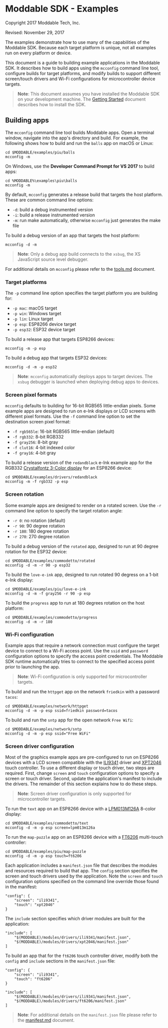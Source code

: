 # Moddable SDK - Examples

Copyright 2017 Moddable Tech, Inc.

<!-- Last edit: 11/29/2017 BSF -->

Revised: November 29, 2017

The examples demonstrate how to use many of the capabilities of the Moddable SDK. Because each target platform is unique, not all examples run on every platform or device.

This document is a guide to building example applications in the Moddable SDK. It describes how to build apps using the `mcconfig` command line tool, configure builds for target platforms, and modify builds to support different screen/touch drivers and Wi-Fi configurations for microcontroller device targets.

> **Note**: This document assumes you have installed the Moddable SDK on your development machine. The [Getting Started](documentation/Moddable%20SDK%20–%20Getting%20Started.md) document describes how to install the SDK.

## Building apps

The `mcconfig` command line tool builds Moddable apps. Open a terminal window, navigate into the app's directory and build. For example, the following shows how to build and run the `balls` app on macOS or Linux:

	cd $MODDABLE/examples/piu/balls
	mcconfig -m
	
On Windows, use the **Developer Command Prompt for VS 2017** to build apps:

	cd %MODDABLE%\examples\piu\balls
	mcconfig -m
	
By default, `mcconfig` generates a release build that targets the host platform. These are common command line options:

- `-d`: build a debug instrumented version
- `-i`: build a release instrumented version
- `-m`: run make automatically, otherwise `mcconfig` just generates the make file

To build a debug version of an app that targets the host platform:

	mcconfig -d -m

>**Note**: Only a debug app build connects to the `xsbug`, the XS JavaScript source level debugger.

For additional details on `mcconfig` please refer to the [tools.md](https://github.com/Moddable-OpenSource/moddable/blob/master/documentation/tools/tools.md) document.


### Target platforms

The `-p` command line option specifies the target platform you are building for:

- `-p mac`: macOS target
- `-p win`: Windows target
- `-p lin`: Linux target
- `-p esp`: ESP8266 device target
- `-p esp32`: ESP32 device target 

To build a release app that targets ESP8266 devices:

	mcconfig -m -p esp
	
To build a debug app that targets ESP32 devices:

	mcconfig -d -m -p esp32
	
> **Note**: `mcconfig` automatically deploys apps to target devices. The `xsbug` debugger is launched when deploying debug apps to devices.

### Screen pixel formats

`mcconfig` defaults to building for 16-bit RGB565 little-endian pixels. Some example apps are designed to run on e-Ink displays or LCD screens with different pixel formats. Use the `-f` command line option to set the destination screen pixel format:

- `-f rgb565le`: 16-bit RGB565 little-endian (default)
- `-f rgb332`: 8-bit RGB332
- `-f gray256`: 8-bit gray
- `-f clut16`: 4-bit indexed color
- `-f gray16`: 4-bit gray

To build a release version of the `redandblack` e-Ink example app for the RGB332 [Crystalfontz 3-Color display](https://www.crystalfontz.com/product/cfap128296d00290-128x296-epaper-display) for an ESP8266 device:

	cd $MODDABLE/examples/drivers/redandblack
	mcconfig -m -f rgb332 -p esp
	
### Screen rotation

Some example apps are designed to render on a rotated screen. Use the `-r` command line option to specify the target rotation angle: 

- `-r 0`: no rotation (default)
- `-r 90`: 90 degree rotation
- `-r 180`: 180 degree rotation
- `-r 270`: 270 degree rotation

To build a debug version of the `rotated` app, designed to run at 90 degree rotation for the ESP32 device:

	cd $MODDABLE/examples/commodetto/rotated
	mcconfig -d -m -r 90 -p esp32
	
To build the `love-e-ink` app, designed to run rotated 90 degress on a 1-bit e-Ink display:

	cd $MODDABLE/examples/piu/love-e-ink
	mcconfig -d -m -f gray256 -r 90 -p esp

To build the `progress` app to run at 180 degrees rotation on the host platform:

	cd $MODDABLE/examples/commodetto/progress
	mcconfig -d -m -r 180
	
### Wi-Fi configuration

Example apps that require a network connection must configure the target device to connect to a Wi-Fi access point. Use the `ssid` and `password` configuration options to specify the access point credentials. The Moddable SDK runtime automatically tries to connect to the specified access point prior to launching the app.

> **Note**: Wi-Fi configuration is only supported for microcontroller targets.

To build and run the `httpget` app on the network `friedkin` with a password `tacos`:

	cd $MODDABLE/examples/network/httpget
	mcconfig -d -m -p esp ssid=friedkin password=tacos

To build and run the `sntp` app for the open network `Free Wifi`:

	cd $MODDABLE/examples/network/sntp
	mcconfig -d -m -p esp ssid="Free WiFi"
	
### Screen driver configuration

Most of the graphics example apps are pre-configured to run on ESP8266 devices with a LCD screen compatible with the [ILI9341](https://github.com/Moddable-OpenSource/moddable/tree/master/modules/drivers/ili9341) driver and [XPT2046](https://github.com/Moddable-OpenSource/moddable/tree/master/modules/drivers/xpt2046) touch controller. To use a different display or touch driver, two steps are required. First, change `screen` and `touch` configuration options to specify a screen or touch driver. Second, update the application's manifest to include the drivers. The remainder of this section explains how to do these steps.

> **Note**: Screen driver configuration is only supported for microcontroller targets.

To run the `text` app on an ESP8266 device with a [LPM013M126A](https://github.com/Moddable-OpenSource/moddable/tree/master/modules/drivers/lpm013m126a) 8-color display:

	cd $MODDABLE/examples/commodetto/text
	mcconfig -d -m -p esp screen=lpm013m126a	
To run the `map-puzzle` app on an ESP8266 device with a [FT6206](https://github.com/Moddable-OpenSource/moddable/tree/master/modules/drivers/ft6206) multi-touch controller:

	cd $MODDABLE/examples/piu/map-puzzle
	mcconfig -d -m -p esp touch=ft6206
	
Each application includes a `manifest.json` file that describes the modules and resources required to build that app. The `config` section specifies the screen and touch drivers used by the application. Note the `screen` and `touch` configuration options specified on the command line override those found in the manifest:

	"config": {
		"screen": "ili9341",
		"touch": "xpt2046"
	}

The `include` section specifies which driver modules are built for the application:

	"include": [
		"$(MODDABLE)/modules/drivers/ili9341/manifest.json",
		"$(MODDABLE)/modules/drivers/xpt2046/manifest.json"
	]

To build an app that for the `ft6206` touch controller driver, modify both the `config` and `include` sections in the `manifest.json` file:

	"config": {
		"screen": "ili9341",
		"touch": "ft6206"
	}
	
	"include": [
		"$(MODDABLE)/modules/drivers/ili9341/manifest.json",
		"$(MODDABLE)/modules/drivers/ft6206/manifest.json"
	]

> **Note**: For additional details on the `manifest.json` file please refer to the [manifest.md](https://github.com/Moddable-OpenSource/moddable/blob/master/documentation/tools/manifest.md) document.
